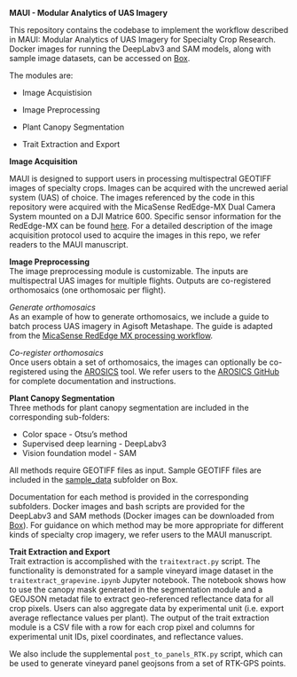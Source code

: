 **MAUI \- Modular Analytics of UAS Imagery**

This repository contains the codebase to implement the workflow described in MAUI: Modular Analytics of UAS Imagery for Specialty Crop Research.
Docker images for running the DeepLabv3 and SAM models, along with sample image datasets, can be accessed on [Box](XXX).

The modules are:

* Image Acquistision

* Image Preprocessing

* Plant Canopy Segmentation

* Trait Extraction and Export

**Image Acquisition**

MAUI is designed to support users in processing multispectral GEOTIFF images of specialty crops. Images can be acquired with the uncrewed aerial system (UAS) of choice. The images referenced by the code in this repository were acquired with the MicaSense RedEdge-MX Dual Camera System mounted on a DJI Matrice 600. Specific sensor information for the RedEdge-MX can be found [here](https://support.micasense.com/hc/en-us/articles/360049354874-Dual-Camera-System-FAQs). 
For a detailed description of the image acquisition protocol used to acquire the images in this repo, we refer readers to the MAUI manuscript. 

**Image Preprocessing**  
The image preprocessing module is customizable. The inputs are multispectral UAS images for multiple flights. Outputs are co-registered orthomosaics (one orthomosaic per flight). 

*Generate orthomosaics*  
As an example of how to generate orthomosaics, we include a guide to batch process UAS imagery in Agisoft Metashape. The guide is adapted from the [MicaSense RedEdge MX processing workflow](https://agisoft.freshdesk.com/support/solutions/articles/31000148780-micasense-rededge-mx-processing-workflow-including-reflectance-calibration-in-agisoft-metashape-pro). 

*Co-register orthomosaics*  
Once users obtain a set of orthomosaics, the images can optionally be co-registered using the [AROSICS](https://github.com/GFZ/arosics) tool. We refer users to the [AROSICS GitHub](https://github.com/GFZ/arosics) for complete documentation and instructions. 

**Plant Canopy Segmentation**   
Three methods for plant canopy segmentation are included in the corresponding sub-folders:

* Color space \- Otsu’s method  
* Supervised deep learning \- DeepLabv3  
* Vision foundation model \- SAM

All methods require GEOTIFF files as input. Sample GEOTIFF files are included in the [sample_data](XXX) subfolder on Box.

Documentation for each method is provided in the corresponding subfolders. Docker images and bash scripts are provided for the DeepLabv3 and SAM methods (Docker images can be downloaded from [Box](XXX)). For guidance on which method may be more appropriate for different kinds of specialty crop imagery, we refer users to the MAUI manuscript. 

**Trait Extraction and Export**  
Trait extraction is accomplished with the ```traitextract.py``` script. The functionality is demonstrated for a sample vineyard image dataset in the ```traitextract_grapevine.ipynb``` Jupyter notebook. The notebook shows how to use the canopy mask generated in the segmentation module and a GEOJSON metadat file  to extract geo-referenced reflectance data for all crop pixels. Users can also aggregate data by experimental unit (i.e. export average reflectance values per plant). The output of the trait extraction module is a CSV file with a row for each crop pixel and columns for experimental unit IDs, pixel coordinates, and reflectance values.

We also include the supplemental `post_to_panels_RTK.py` script, which can be used to generate vineyard panel geojsons from a set of RTK-GPS points. 

